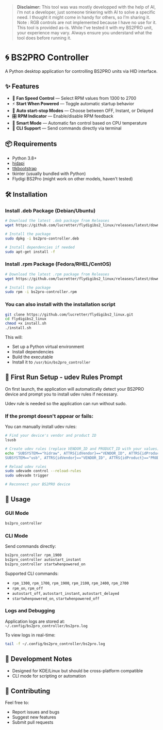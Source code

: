 
> **Disclaimer:**
> This tool was was mostly developped with the help of AI, i’m not a developer, just someone tinkering with AI to solve a specific need. I thought it might come in handy for others, so I’m sharing it. <br>
> Note : RGB controls are not implemented because I have no use for it.<br>
> This tool is provided as-is. While I've tested it with my BS2PRO unit, your experience may vary. Always ensure you understand what the tool does before running it.

# 🌀 BS2PRO Controller

A Python desktop application for controlling BS2PRO units via HID interface.

## ✨ Features

- 🔧 **Fan Speed Control** — Select RPM values from 1300 to 2700  
- ⚡ **Start When Powered** — Toggle automatic startup behavior  
- 🚀 **Auto start-stop Modes** — Choose between OFF, Instant, or Delayed  
- 🎛️ **RPM Indicator** — Enable/disable RPM feedback  
- 🧠 **Smart Mode** — Automatic fan control based on CPU temperature  
- 🧪 **CLI Support** — Send commands directly via terminal 

## 📦 Requirements

- Python 3.8+
- [hidapi](https://pypi.org/project/hid/)
- [ttkbootstrap](https://pypi.org/project/ttkbootstrap/)
- tkinter (usually bundled with Python)
- Flydigi BS2Pro (might work on other models, haven't tested)



## 🛠️ Installation

### Install .deb Package (Debian/Ubuntu)

```bash
# Download the latest .deb package from Releases
wget https://github.com/lucretter/flydigibs2_linux/releases/latest/download/bs2pro-controller.deb

# Install the package
sudo dpkg -i bs2pro-controller.deb

# Install dependencies if needed
sudo apt-get install -f
```

### Install .rpm Package (Fedora/RHEL/CentOS)

```bash
# Download the latest .rpm package from Releases
wget https://github.com/lucretter/flydigibs2_linux/releases/latest/download/bs2pro-controller.rpm

# Install the package
sudo rpm -i bs2pro-controller.rpm
```

### You can also install with the installation script

```bash
git clone https://github.com/lucretter/flydigibs2_linux.git
cd flydigibs2_linux
chmod +x install.sh
./install.sh
```

This will:

- Set up a Python virtual environment  
- Install dependencies  
- Build the executable  
- Install it to `/usr/bin/bs2pro_controller`  

## 🔐 First Run Setup - udev Rules Prompt

On first launch, the application will automatically detect your BS2PRO device and prompt you to install udev rules if necessary.

Udev rule is needed so the application can run without sudo.

### If the prompt doesn't appear or fails:

You can manually install udev rules:

```bash
# Find your device's vendor and product ID
lsusb

# Create udev rules (replace VENDOR_ID and PRODUCT_ID with your values)
echo 'SUBSYSTEM=="hidraw", ATTRS{idVendor}=="VENDOR_ID", ATTRS{idProduct}=="PRODUCT_ID", MODE="0666", GROUP="plugdev"
SUBSYSTEM=="usb", ATTRS{idVendor}=="VENDOR_ID", ATTRS{idProduct}=="PRODUCT_ID", MODE="0666", GROUP="plugdev"' | sudo tee /etc/udev/rules.d/99-bs2pro.rules

# Reload udev rules
sudo udevadm control --reload-rules
sudo udevadm trigger

# Reconnect your BS2PRO device
```

## 🚀 Usage

### GUI Mode

```bash
bs2pro_controller
```

### CLI Mode

Send commands directly:

```bash
bs2pro_controller rpm_1900
bs2pro_controller autostart_instant
bs2pro_controller startwhenpowered_on
```

Supported CLI commands:
- `rpm_1300`, `rpm_1700`, `rpm_1900`, `rpm_2100`, `rpm_2400`, `rpm_2700`
- `rpm_on`, `rpm_off`
- `autostart_off`, `autostart_instant`, `autostart_delayed`
- `startwhenpowered_on`, `startwhenpowered_off`

### Logs and Debugging

Application logs are stored at:  
`~/.config/bs2pro_controller/bs2pro.log`

To view logs in real-time:

```bash
tail -f ~/.config/bs2pro_controller/bs2pro.log
```

## 🧪 Development Notes

- Designed for KDE/Linux but should be cross-platform compatible  
- CLI mode for scripting or automation 

## 🤝 Contributing

Feel free to:

- Report issues and bugs  
- Suggest new features  
- Submit pull requests  